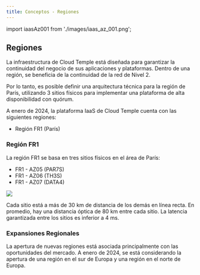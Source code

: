 ```yaml
---
title: Conceptos - Regiones
---
```


import iaasAz001 from './images/iaas_az_001.png';

## Regiones

La infraestructura de Cloud Temple está diseñada para garantizar la continuidad del negocio de sus aplicaciones y plataformas.
Dentro de una región, se beneficia de la continuidad de la red de Nivel 2.

Por lo tanto, es posible definir una arquitectura técnica para la región de París, utilizando 3 sitios físicos para implementar una plataforma de alta disponibilidad con quórum.

A enero de 2024, la plataforma IaaS de Cloud Temple cuenta con las siguientes regiones:

- Región FR1 (París)

### Región FR1

La región FR1 se basa en tres sitios físicos en el área de París:

- FR1 - AZ05 (PAR7S)
- FR1 - AZ06 (TH3S)
- FR1 - AZ07 (DATA4)

<img src={iaasAz001} />

Cada sitio está a más de 30 km de distancia de los demás en línea recta. En promedio, hay una distancia óptica de 80 km entre cada sitio. La latencia garantizada entre los sitios es inferior a 4 ms.

### Expansiones Regionales

La apertura de nuevas regiones está asociada principalmente con las oportunidades del mercado. A enero de 2024, se está considerando la apertura de una región en el sur de Europa y una región en el norte de Europa.
